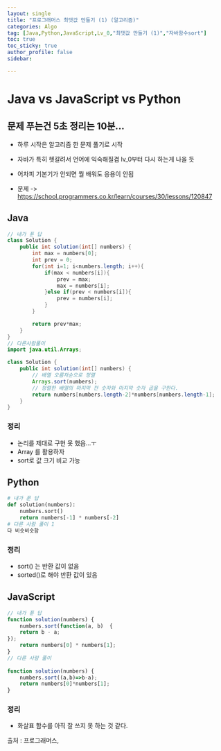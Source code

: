 ```yaml
---
layout: single
title: "프로그래머스 최댓값 만들기 (1) (알고리즘)"
categories: Algo
tag: [Java,Python,JavaScript,Lv_0,"최댓값 만들기 (1)","자바함수sort"]
toc: true
toc_sticky: true
author_profile: false
sidebar:

---
```

# Java vs JavaScript vs Python
## 문제 푸는건 5초 정리는 10분...

- 하루 시작은 알고리즘 한 문제 풀기로 시작
- 자바가 특히 헷갈려서 언어에 익숙해질겸 lv_0부터 다시 하는게 나을 듯
- 어차피 기본기가 안되면 뭘 배워도 응용이 안됨

- 문제 -> https://school.programmers.co.kr/learn/courses/30/lessons/120847

## Java

```java
// 내가 푼 답
class Solution {
    public int solution(int[] numbers) {
        int max = numbers[0];
        int prev = 0;
        for(int i=1; i<numbers.length; i++){
            if(max < numbers[i]){
                prev = max;
                max = numbers[i];
            }else if(prev < numbers[i]){
                prev = numbers[i];
            }
        }

        return prev*max;
    }
}
// 다른사람풀이 
import java.util.Arrays;

class Solution {
    public int solution(int[] numbers) {
        // 배열 오름차순으로 정렬
        Arrays.sort(numbers);
        // 정렬한 배열의 마지막 전 숫자와 마지막 숫자 곱을 구한다.
        return numbers[numbers.length-2]*numbers[numbers.length-1];
    }
}
```


### 정리
- 논리를 제대로 구현 못 했음...ㅜ
- Array 를 활용하자
- sort로 값 크기 비교 가능



## Python
```python
# 내가 푼 답
def solution(numbers):
    numbers.sort()
    return numbers[-1] * numbers[-2]
# 다른 사람 풀이 1
다 비슷비슷함

```
### 정리
- sort() 는 반환 값이 없음
- sorted()로 해야 반환 값이 있음



## JavaScript

```javascript
// 내가 푼 답
function solution(numbers) {
    numbers.sort(function(a, b)  {
    return b - a;
});
    return numbers[0] * numbers[1];
}
// 다른 사람 풀이
  
function solution(numbers) {
    numbers.sort((a,b)=>b-a);
    return numbers[0]*numbers[1];
}
```
### 정리
- 화살표 함수를 아직 잘 쓰지 못 하는 것 같다.


출처 : 프로그래머스,